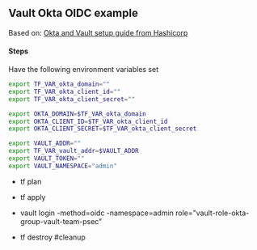 ## Vault Okta OIDC example

Based on: [Okta and Vault setup guide from Hashicorp](https://developer.hashicorp.com/vault/tutorials/cloud-ops/vault-oidc-okta)


#### Steps

Have the following environment variables set
```bash
export TF_VAR_okta_domain=""
export TF_VAR_okta_client_id=""
export TF_VAR_okta_client_secret=""

export OKTA_DOMAIN=$TF_VAR_okta_domain
export OKTA_CLIENT_ID=$TF_VAR_okta_client_id
export OKTA_CLIENT_SECRET=$TF_VAR_okta_client_secret

export VAULT_ADDR=""
export TF_VAR_vault_addr=$VAULT_ADDR
export VAULT_TOKEN=""
export VAULT_NAMESPACE="admin"

```

- tf plan
- tf apply
- vault login -method=oidc -namespace=admin role="vault-role-okta-group-vault-team-psec"

- tf destroy #cleanup
